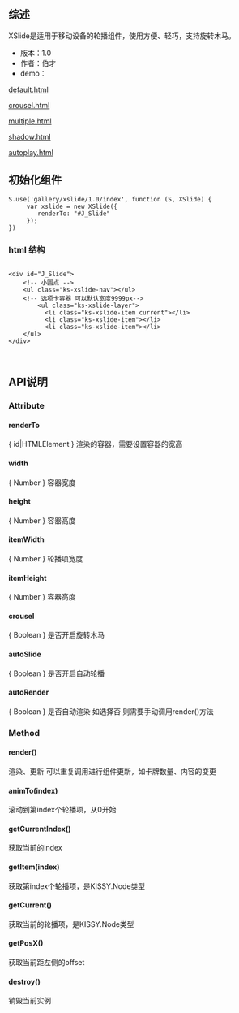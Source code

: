## 综述

XSlide是适用于移动设备的轮播组件，使用方便、轻巧，支持旋转木马。

* 版本：1.0
* 作者：伯才
* demo：


[default.html](../demo/default.html)

[crousel.html](../demo/crousel.html)

[multiple.html](../demo/multiple.html)

[shadow.html](../demo/shadow.html)

[autoplay.html](../demo/autoplay.html)

## 初始化组件
		
    S.use('gallery/xslide/1.0/index', function (S, XSlide) {
         var xslide = new XSlide({
         	renderTo: "#J_Slide"
         });
    })


### html 结构

```

<div id="J_Slide">
	<!-- 小圆点 -->
 	<ul class="ks-xslide-nav"></ul>  
	<!-- 选项卡容器 可以默认宽度9999px-->
     	<ul class="ks-xslide-layer">
	      <li class="ks-xslide-item current"></li>
	      <li class="ks-xslide-item"></li>
	      <li class="ks-xslide-item"></li>
	</ul>
</div>



```

## API说明

### Attribute

#### renderTo  

{ id|HTMLElement } 渲染的容器，需要设置容器的宽高

#### width

{ Number } 容器宽度

#### height

{ Number } 容器高度

#### itemWidth

{ Number } 轮播项宽度

#### itemHeight

{ Number } 容器高度

#### crousel

{ Boolean } 是否开启旋转木马

#### autoSlide

{ Boolean } 是否开启自动轮播

#### autoRender

{ Boolean } 是否自动渲染 如选择否 则需要手动调用render()方法





### Method

#### render()

渲染、更新 可以重复调用进行组件更新，如卡牌数量、内容的变更

#### animTo(index)

滚动到第index个轮播项，从0开始

#### getCurrentIndex()

获取当前的index

#### getItem(index)

获取第index个轮播项，是KISSY.Node类型

#### getCurrent()

获取当前的轮播项，是KISSY.Node类型

#### getPosX()

获取当前距左侧的offset

#### destroy()

销毁当前实例



























